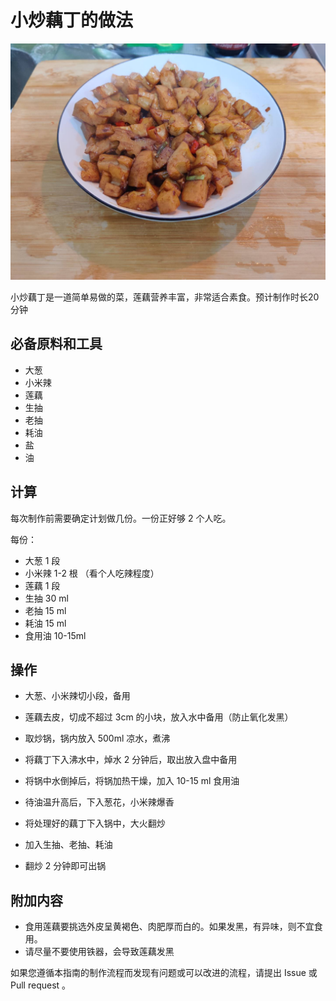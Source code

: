 # 小炒藕丁的做法

![小炒藕丁成品](./小炒藕丁.jpg)

小炒藕丁是一道简单易做的菜，莲藕营养丰富，非常适合素食。预计制作时长20分钟

## 必备原料和工具
- 大葱
- 小米辣
- 莲藕
- 生抽
- 老抽
- 耗油
- 盐
- 油

## 计算

每次制作前需要确定计划做几份。一份正好够 2 个人吃。

每份：

- 大葱 1 段
- 小米辣 1-2 根 （看个人吃辣程度）
- 莲藕 1 段
- 生抽 30 ml
- 老抽 15 ml
- 耗油 15 ml
- 食用油 10-15ml

## 操作

- 大葱、小米辣切小段，备用
- 莲藕去皮，切成不超过 3cm 的小块，放入水中备用（防止氧化发黑）
- 取炒锅，锅内放入 500ml 凉水，煮沸
- 将藕丁下入沸水中，焯水 2 分钟后，取出放入盘中备用

- 将锅中水倒掉后，将锅加热干燥，加入 10-15 ml 食用油
- 待油温升高后，下入葱花，小米辣爆香
- 将处理好的藕丁下入锅中，大火翻炒
- 加入生抽、老抽、耗油
- 翻炒 2 分钟即可出锅

## 附加内容

- 食用莲藕要挑选外皮呈黄褐色、肉肥厚而白的。如果发黑，有异味，则不宜食用。
- 请尽量不要使用铁器，会导致莲藕发黑

如果您遵循本指南的制作流程而发现有问题或可以改进的流程，请提出 Issue 或 Pull request 。

